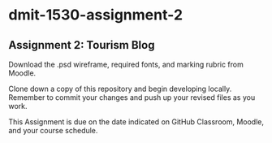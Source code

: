 # dmit-1530-assignment-2

## Assignment 2: Tourism Blog

Download the .psd wireframe, required fonts, and marking rubric from Moodle.

Clone down a copy of this repository and begin developing locally. Remember to commit your changes and push up your revised files as you work. 

This Assignment is due on the date indicated on GitHub Classroom, Moodle, and your course schedule. 